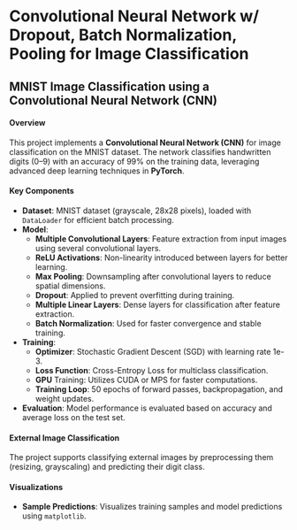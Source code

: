 # Convolutional Neural Network w/ Dropout, Batch Normalization, Pooling for Image Classification
## MNIST Image Classification using a Convolutional Neural Network (CNN)

#### Overview

This project implements a **Convolutional Neural Network (CNN)** for image classification on the MNIST dataset. The network classifies handwritten digits (0–9) with an accuracy of 99% on the training data, leveraging advanced deep learning techniques in **PyTorch**.

#### Key Components

- **Dataset**: MNIST dataset (grayscale, 28x28 pixels), loaded with `DataLoader` for efficient batch processing.
- **Model**:
  - **Multiple Convolutional Layers**: Feature extraction from input images using several convolutional layers.
  - **ReLU Activations**: Non-linearity introduced between layers for better learning.
  - **Max Pooling**: Downsampling after convolutional layers to reduce spatial dimensions.
  - **Dropout**: Applied to prevent overfitting during training.
  - **Multiple Linear Layers**: Dense layers for classification after feature extraction.
  - **Batch Normalization**: Used for faster convergence and stable training.
- **Training**:
  - **Optimizer**: Stochastic Gradient Descent (SGD) with learning rate 1e-3.
  - **Loss Function**: Cross-Entropy Loss for multiclass classification.
  - **GPU** Training: Utilizes CUDA or MPS for faster computations.
  - **Training Loop**: 50 epochs of forward passes, backpropagation, and weight updates.
- **Evaluation**: Model performance is evaluated based on accuracy and average loss on the test set.

#### External Image Classification

The project supports classifying external images by preprocessing them (resizing, grayscaling) and predicting their digit class.

#### Visualizations

- **Sample Predictions**: Visualizes training samples and model predictions using `matplotlib`.
